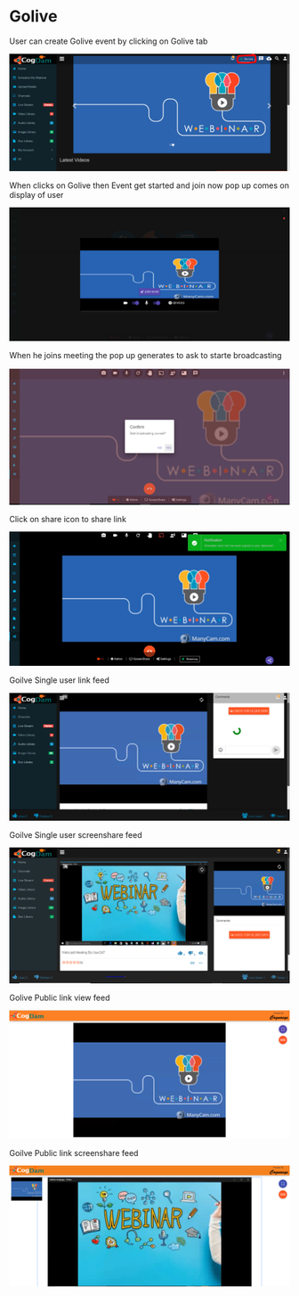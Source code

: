 # Golive

User can create Golive event by clicking on Golive tab 

![](.gitbook/assets/image%20%2821%29.png)

When clicks on Golive then Event get started and join now pop up comes on display of user

![](.gitbook/assets/image%20%28102%29.png)

When he joins meeting the pop up generates to ask to starte broadcasting 

![](.gitbook/assets/image%20%2820%29.png)

Click on share icon to share  link

![](.gitbook/assets/image%20%288%29.png)

Goilve Single user link feed

![](.gitbook/assets/image%20%2870%29.png)

Goilve Single user screenshare feed

![](.gitbook/assets/microsoftteams-image-3.png)

Golive Public link view feed

![](.gitbook/assets/image%20%2875%29.png)

Goilve Public link screenshare feed

![](.gitbook/assets/microsoftteams-image-4.png)











